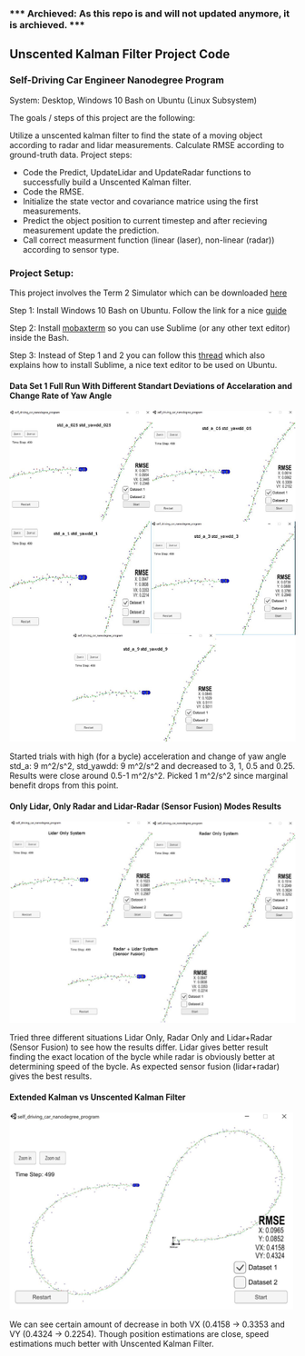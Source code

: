 ### *** Archieved: As this repo is and will not updated anymore, it is archieved. ***

## Unscented Kalman Filter Project Code

### Self-Driving Car Engineer Nanodegree Program

System:
Desktop, Windows 10 Bash on Ubuntu (Linux Subsystem)

The goals / steps of this project are the following:

Utilize a unscented kalman filter to find the state of a moving object according to radar and lidar measurements. Calculate RMSE according to ground-truth data. Project steps:

* Code the Predict, UpdateLidar and UpdateRadar functions to successfully build a Unscented Kalman filter.
* Code the RMSE.
* Initialize the state vector and covariance matrice using the first measurements.
* Predict the object position to current timestep and after recieving measurement update the prediction.
* Call correct measurment function (linear (laser), non-linear (radar)) according to sensor type.

### Project Setup: 

This project involves the Term 2 Simulator which can be downloaded [here](https://github.com/udacity/self-driving-car-sim/releases)

Step 1: Install Windows 10 Bash on Ubuntu. Follow the link for a nice [guide](https://www.howtogeek.com/249966/how-to-install-and-use-the-linux-bash-shell-on-windows-10/) 

Step 2: Install [mobaxterm](https://mobaxterm.mobatek.net/) so you can use Sublime (or any other text editor) inside the Bash. 

Step 3: Instead of Step 1 and 2 you can follow this [thread](https://nickjanetakis.com/blog/using-wsl-and-mobaxterm-to-create-a-linux-dev-environment-on-windows#wsl-conemu-and-mobaxterm-to-the-rescue) which also explains how to install Sublime, a nice text editor to be used on Ubuntu.

#### Data Set 1 Full Run With Different Standart Deviations of Accelaration and Change Rate of Yaw Angle  
<img width="800" alt="Data Set 1 Full Run With Different Standart Deviations of Accelaration and Change Rate of Yaw Angle " src="/images/std_a_ std_yawdd_.jpg">

Started trials with high (for a bycle) acceleration and change of yaw angle std_a: 9 m^2/s^2, std_yawdd: 9 m^2/s^2 and decreased to 3, 1, 0.5 and 0.25. Results were close around 0.5-1 m^2/s^2. Picked 1 m^2/s^2 since marginal benefit drops from this point.

#### Only Lidar, Only Radar and Lidar-Radar (Sensor Fusion) Modes Results
<img width="800" alt="Data Set 1: Detail" src="/images/lidar_radar_fusion.jpg">

Tried three different situations Lidar Only, Radar Only and Lidar+Radar (Sensor Fusion) to see how the results differ. Lidar gives better result finding the exact location of the bycle while radar is obviously better at determining speed of the bycle. As expected sensor fusion (lidar+radar) gives the best results.  

#### Extended Kalman vs Unscented Kalman Filter
<img width="500" alt="Data Set 1: Detail" src="/images/extended%20kalman%20filter%20result.JPG">

We can see certain amount of decrease in both VX (0.4158 -> 0.3353 and VY (0.4324 -> 0.2254). Though position estimations are close, speed estimations much better with Unscented Kalman Filter.
